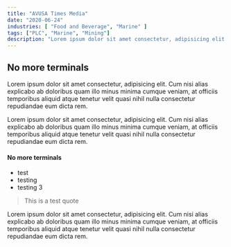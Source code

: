 ```yaml
---
title: "AVUSA Times Media"
date: "2020-06-24"
industries: [ "Food and Beverage", "Marine" ]
tags: ["PLC", "Marine", "Mining"]
description: "Lorem ipsum dolor sit amet consectetur, adipisicing elit. Cum nisi alias explicabo ab doloribus quam illo minus minima cumque veniam, at officiis temporibus aliquid atque tenetur velit quasi nihil nulla consectetur repudiandae eum dicta rem."
---
```


## No more terminals

Lorem ipsum dolor sit amet consectetur, adipisicing elit. Cum nisi alias explicabo ab doloribus quam illo minus minima cumque veniam, at officiis temporibus aliquid atque tenetur velit quasi nihil nulla consectetur repudiandae eum dicta rem.

Lorem ipsum dolor sit amet consectetur, adipisicing elit. Cum nisi alias explicabo ab doloribus quam illo minus minima cumque veniam, at officiis temporibus aliquid atque tenetur velit quasi nihil nulla consectetur repudiandae eum dicta rem.

#### No more terminals

- test
- testing
- testing 3

> This is a test quote

Lorem ipsum dolor sit amet consectetur, adipisicing elit. Cum nisi alias explicabo ab doloribus quam illo minus minima cumque veniam, at officiis temporibus aliquid atque tenetur velit quasi nihil nulla consectetur repudiandae eum dicta rem.

